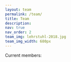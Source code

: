 ```yaml
---
layout: team
permalink: /team/
title: Team
description:
nav: true
nav_order: 2
team_img: lehrstuhl-2018.jpg
team_img_width: 680px
---
```


Current members:
